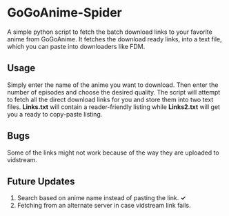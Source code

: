 # GoGoAnime-Spider
A simple python script to fetch the batch download links to your favorite anime from GoGoAnime. It fetches the download ready links, into a text file, which you can paste into downloaders like FDM.

Usage
---
Simply enter the name of the anime you want to download. Then enter the number of episodes and choose the desired quality. The script will attempt to fetch all the direct download links for you and store them into two text files. **Links.txt** will contain a reader-friendly listing while **Links2.txt** will get you a ready to copy-paste listing.

Bugs
---
Some of the links might not work because of the way they are uploaded to vidstream. 

Future Updates
---
1. Search based on anime name instead of pasting the link. **✓**
2. Fetching from an alternate server in case vidstream link fails.
